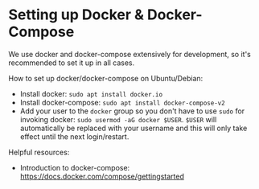 # Setting up Docker & Docker-Compose

We use docker and docker-compose extensively for development, so it's
recommended to set it up in all cases.

How to set up docker/docker-compose on Ubuntu/Debian:

- Install docker: `sudo apt install docker.io`
- Install docker-compose: `sudo apt install docker-compose-v2`
- Add your user to the `docker` group so you don't have to use `sudo`
  for invoking docker: `sudo usermod -aG docker $USER`. `$USER` will
  automatically be replaced with your username and this will only take
  effect until the next login/restart.

Helpful resources:

- Introduction to docker-compose:
  <https://docs.docker.com/compose/gettingstarted>

